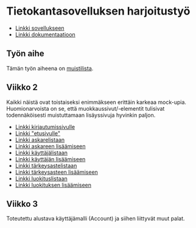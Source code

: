 # Tietokantasovelluksen harjoitustyö

* [Linkki sovellukseen](https://melker.users.cs.helsinki.fi/uni-tsoha/)
* [Linkki dokumentaatioon](https://github.com/meklu/uni-tsoha/blob/master/doc/dokumentaatio.pdf)

## Työn aihe

Tämän työn aiheena on [muistilista](http://advancedkittenry.github.io/suunnittelu_ja_tyoymparisto/aiheet/Muistilista.html).

## Viikko 2

Kaikki näistä ovat toistaiseksi enimmäkseen erittäin karkeaa mock-upia.
Huomionarvoista on se, että muokkaussivut/-elementit tulisivat todennäköisesti
muistuttamaan lisäyssivuja hyvinkin paljon.

* [Linkki kirjautumissivulle](https://melker.users.cs.helsinki.fi/uni-tsoha/mock/login)
* [Linkki "etusivulle"](https://melker.users.cs.helsinki.fi/uni-tsoha/mock/dash)
* [Linkki askarelistaan](https://melker.users.cs.helsinki.fi/uni-tsoha/mock/tasks)
* [Linkki askareen lisäämiseen](https://melker.users.cs.helsinki.fi/uni-tsoha/mock/tasks/add)
* [Linkki käyttäjälistaan](https://melker.users.cs.helsinki.fi/uni-tsoha/mock/users)
* [Linkki käyttäjän lisäämiseen](https://melker.users.cs.helsinki.fi/uni-tsoha/mock/users/add)
* [Linkki tärkeysastelistaan](https://melker.users.cs.helsinki.fi/uni-tsoha/mock/priorities)
* [Linkki tärkeysasteen lisäämiseen](https://melker.users.cs.helsinki.fi/uni-tsoha/mock/priorities/add)
* [Linkki luokituslistaan](https://melker.users.cs.helsinki.fi/uni-tsoha/mock/categories)
* [Linkki luokituksen lisäämiseen](https://melker.users.cs.helsinki.fi/uni-tsoha/mock/categories/add)

## Viikko 3

Toteutettu alustava käyttäjämalli (Account) ja siihen liittyvät muut palat.
